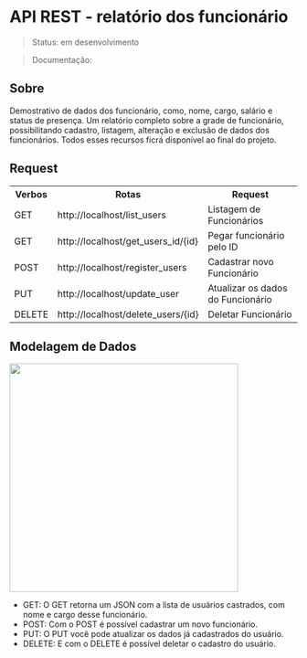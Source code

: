 # API REST - relatório dos funcionário
> Status: em desenvolvimento

> Documentação:

## Sobre
Demostrativo de dados dos funcionário, como, nome, cargo, salário e status de presença. Um relatório completo sobre a grade de funcionário, possibilitando cadastro, listagem, alteração e exclusão de dados dos funcionários. Todos esses recursos ficrá disponível ao final do projeto.



## Request
<table>
  <tr>
    <th>Verbos</th><th>Rotas</th><th>Request</th>
  </tr>
  <tr>
    <td>GET</td>
    <td>http://localhost/list_users</td>
    <td>Listagem de Funcionários</td>
  </tr>
  <tr>
    <td>GET</td>
    <td>http://localhost/get_users_id/{id}</td>
    <td>Pegar funcionário pelo ID</td>
  </tr>
  <tr>
    <td>POST</td>
    <td>http://localhost/register_users</td>
    <td>Cadastrar novo Funcionário</td>
  </tr>
  <tr>
    <td>PUT</td>
    <td>http://localhost/update_user</td>
    <td>Atualizar os dados do Funcionário</td>
  </tr>
  <tr>
    <td>DELETE</td>
    <td>http://localhost/delete_users/{id}</td>
    <td>Deletar Funcionário</td>
  </tr>
</table>

## Modelagem de Dados

 <img style="height:400px" src="https://github.com/GabryelSilvah/API_REST/assets/139282381/20789a25-e2a3-4d14-9663-ad9c10b4919d">

- GET: O GET retorna um JSON com a lista de usuários castrados, com nome e cargo desse funcionário. 
- POST: Com o POST é possível cadastrar um novo funcionário. 
- PUT: O PUT você pode atualizar os dados já cadastrados do usuário. 
- DELETE: E com o DELETE é possível deletar o cadastro do usuário.
